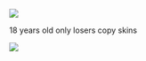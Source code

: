 ![](https://komarev.com/ghpvc/?username=yaorijuana&color=000000&label=witnesses&base=1000) 

18 years old
only losers copy skins

![](https://71781816.carrd.co/assets/images/image11.jpg?v=cb657133)
